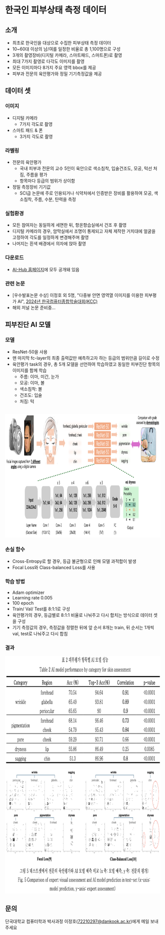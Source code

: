# 한국인 피부상태 측정 데이터
## 소개
- 최초로 한국인을 대상으로 수집한 피부상태 측정 데이터
- 10~60대 이상의 남/여를 일정한 비율로 총 1,100명으로 구성
- 3개의 촬영장비(디지털 카메라, 스마트패드, 스마트폰)로 촬영
- 최대 7가지 촬영로 다각도 이미지를 촬영
- 모든 이미지마다 8가지 주요 영역 bbox를 제공
- 피부과 전문의 육안평가와 정밀 기기측정값을 제공

## 데이터 셋
### 이미지
- 디지털 카메라
    - 7가지 각도로 촬영
- 스마트 패드 & 폰
    - 3가지 각도로 촬영

### 라벨링
- 전문의 육안평가
    - 국내 피부과 전문의 교수 5인이 육안으로 색소침착, 입술건조도, 모공, 턱선 처짐, 주름을 평가
    - 항목마다 등급의 범위가 상이함
- 정밀 측정장비 기기값
    - SCI급 논문에 주로 인용되거나 식약처에서 인증받은 장비를 활용하여 모공, 색소침착, 주름, 수분, 탄력을 측정

### 실험환경
- 모든 참여자는 동일하게 세면한 뒤, 항온항습실에서 건조 후 촬영
- 디지털 카메라의 경우, 암막실에서 조명이 통제되고 자체 제작한 거치대에 얼굴을 고정하여 각도를 일정하게 변경해주며 촬영
- 나머지는 흰색 배경에서 의자에 앉아 촬영

### 다운로드
- [AI-Hub 홈페이지](https://www.aihub.or.kr/aihubdata/data/view.do?currMenu=&topMenu=&aihubDataSe=data&dataSetSn=71645)에 모두 공개돼 있음

### 관련 논문
- [우수발표논문 수상] 이정호 외 5명, "다중뷰 안면 영역열 이미지를 이용한 피부평가 AI", [2024년 한국컴퓨터종합학술대회(KCC)](https://www.dbpia.co.kr/journal/articleDetail?nodeId=NODE11862094)
- 해외 저널 논문 준비중...

## 피부진단 AI 모델
### 모델
- ResNet-50을 사용
- 맨 마지막 fc-layer의 최종 출력값만 예측하고자 하는 등급의 범위만큼 길이로 수정
- 육안평가 task의 경우, 총 5개 모델을 선언하여 학습하였고 동일한 피부진단 항목의 이미지를 함께 학습
    - 주름: 이마, 미간, 눈가
    - 모공: 이마, 볼
    - 색소침착: 볼
    - 건조도: 입술
    - 처짐: 턱 <br><br>

<p align="middle">
    <img src="assets/figure1.png", width="2000" height="400">
</p>

### 손실 함수
- Cross-Entropy로 할 경우, 등급 불균형으로 인해 모델 과적합이 발생
- Focal Loss와 Class-balanced Loss를 사용

### 학습 방법
- Adam optimizer
- Learning rate 0.005
- 100 epoch
- Train/ Val/ Test를 8:1:1로 구성
- 육안평가의 경우, 등급별로 8:1:1 비율로 나눠주고 다시 합치는 방식으로 데이터 셋을 구성
- 기기 측정값의 경우, 측정값을 정렬한 뒤에 앞 순서 8개는 train, 뒤 순서는 1개씩 val, test로 나눠주고 다시 합침

### 결과
<p align="middle">
    <img src="assets/table1.png", width="=900" height="350">
</p>
<p align="middle">
    <img src="assets/figure2.png", width="1000" height="400">
</p>

## 문의
단국대학교 컴퓨터학과 박사과정 이정호(72210297@dankook.ac.kr)에게 메일 보내주세요